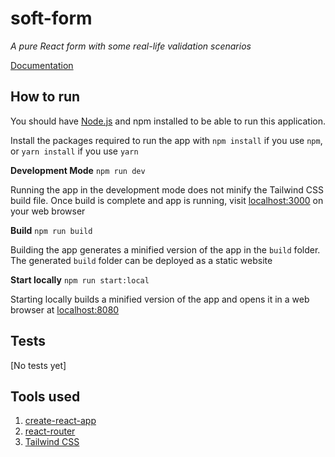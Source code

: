 # soft-form

*A pure React form with some real-life validation scenarios*

[Documentation](./DOCUMENTATION.md) 

<!-- | [Demo](https://soft-form.netlify.app) -->

## How to run

You should have [Node.js](https://nodejs.org) and npm installed to be able to run this application.

Install the packages required to run the app with `npm install` if you use `npm`, or `yarn install` if you use `yarn`

**Development Mode** `npm run dev`

Running the app in the development mode does not minify the Tailwind CSS build file.
Once build is complete and app is running, visit [localhost:3000](http://localhost:3000) on your web browser

**Build** `npm run build`

Building the app generates a minified version of the app in the `build` folder. The generated `build` folder can be deployed as a static website

**Start locally** `npm run start:local`

Starting locally builds a minified version of the app and opens it in a web browser at [localhost:8080](http://localhost:8080)

## Tests
[No tests yet]

## Tools used
1. [create-react-app](https://create-react-app.dev/)
2. [react-router](https://reactrouter.com/)
3. [Tailwind CSS](https://tailwindcss.com/)
